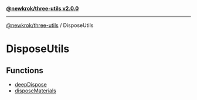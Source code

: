 [**@newkrok/three-utils v2.0.0**](../../../README.md)

***

[@newkrok/three-utils](../../../globals.md) / DisposeUtils

# DisposeUtils

## Functions

- [deepDispose](functions/deepDispose.md)
- [disposeMaterials](functions/disposeMaterials.md)

